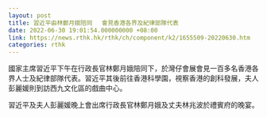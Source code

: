 ```yaml
---
layout: post
title: 習近平由林鄭月娥陪同 　會見香港各界及紀律部隊代表
date: 2022-06-30 19:01:54.000000000 +08:00
link: https://news.rthk.hk/rthk/ch/component/k2/1655509-20220630.htm
categories: rthk
---
```


國家主席習近平下午在行政長官林鄭月娥陪同下，於灣仔會展會見一百多名香港各界人士及紀律部隊代表。習近平其後前往香港科學園，視察香港的創科發展，夫人彭麗媛則到訪西九文化區的戲曲中心。

習近平及夫人彭麗媛晚上會出席行政長官林鄭月娥及丈夫林兆波於禮賓府的晚宴。
